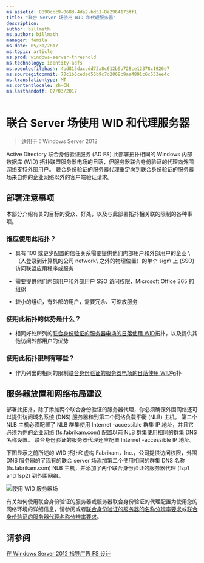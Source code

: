 ```yaml
---
ms.assetid: 8890ccc9-068d-4da2-bd51-8a2964173ff1
title: "联合 Server 场使用 WID 和代理服务器"
description: 
author: billmath
ms.author: billmath
manager: femila
ms.date: 05/31/2017
ms.topic: article
ms.prod: windows-server-threshold
ms.technology: identity-adfs
ms.openlocfilehash: 4bd815daccdd72a8c612b9b728ce12378c1926e7
ms.sourcegitcommit: 70c1b6cedad55b9c7d2068c9aa4891c6c533ee4c
ms.translationtype: MT
ms.contentlocale: zh-CN
ms.lasthandoff: 07/03/2017
---
```

# <a name="federation-server-farm-using-wid-and-proxies"></a>联合 Server 场使用 WID 和代理服务器

>适用于：Windows Server 2012

Active Directory 联合身份验证服务 \(AD FS\) 此部署拓扑相同的 Windows 内部数据库 \(WID\) 拓扑联盟服务器电场的日落，但服务器联合身份验证的代理向外围网络支持外部用户。 联合身份验证的服务器代理重定向到联合身份验证的服务器场来自你的企业网络以外的客户端验证请求。  
  
## <a name="deployment-considerations"></a>部署注意事项  
本部分介绍有关的目标的受众、好处，以及与此部署拓扑相关联的限制的各种事项。  
  
### <a name="who-should-use-this-topology"></a>谁应使用此拓扑？  
  
-   具有 100 或更少配置的信任关系需要提供他们内部用户和外部用户的企业 \（人登录到计算机的公司 network\ 之外的物理位置）的单个 sign\ 上 \(SSO\) 访问联盟应用程序或服务  
  
-   需要提供他们内部用户和外部用户 SSO 访问权限，Microsoft Office 365 的组织  
  
-   较小的组织，有外部的用户，需要冗余、可缩放服务  
  
### <a name="what-are-the-benefits-of-using-this-topology"></a>使用此拓扑的优势是什么？  
  
-   相同好处所列的[联合身份验证的服务器电场的日落使用 WID](Federation-Server-Farm-Using-WID-2012.md)拓扑，以及提供其他访问外部用户的优势  
  
### <a name="what-are-the-limitations-of-using-this-topology"></a>使用此拓扑限制有哪些？  
  
-   作为列出的相同的限制[联合身份验证的服务器电场的日落使用 WID](Federation-Server-Farm-Using-WID-2012.md)拓扑  
  
## <a name="server-placement-and-network-layout-recommendations"></a>服务器放置和网络布局建议  
部署此拓扑，除了添加两个联合身份验证的服务器代理，你必须确保外围网络还可以提供访问域名系统 \(DNS\) 服务器和到第二个网络负载平衡 \(NLB\) 主机。 第二个 NLB 主机必须配置了 NLB 群集使用 Internet \-accessible 群集 IP 地址，并且它必须为你的企业网络 \(fs.fabrikam.com\) 配置以前 NLB 群集使用相同的群集 DNS 名称设置。 联合身份验证的服务器代理还应配置 Internet \-accessible IP 地址。  
  
下图显示之前所述的 WID 拓扑和虚构 Fabrikam，Inc.，公司提供访问权限，外围 DNS 服务器的了现有的联合 server 场添加第二个使用相同的群集 DNS 名称 \(fs.fabrikam.com\) NLB 主机，并添加了两个联合身份验证的服务器代理 \(fsp1 and fsp2\) 到外围网络。  
  
![使用 WID 服务器场](media/FarmWIDProxies.gif)  
  
有关如何使用联合身份验证的服务器或服务器联合身份验证的代理配置为使用您的网络环境的详细信息，请参阅或者[联合身份验证的服务器的名称分辨率要求](Name-Resolution-Requirements-for-Federation-Servers.md)或[联合身份验证的服务器代理名称分辨率要求](Name-Resolution-Requirements-for-Federation-Server-Proxies.md)。  
  
## <a name="see-also"></a>请参阅
[在 Windows Server 2012 指导广告 FS 设计](AD-FS-Design-Guide-in-Windows-Server-2012.md)
